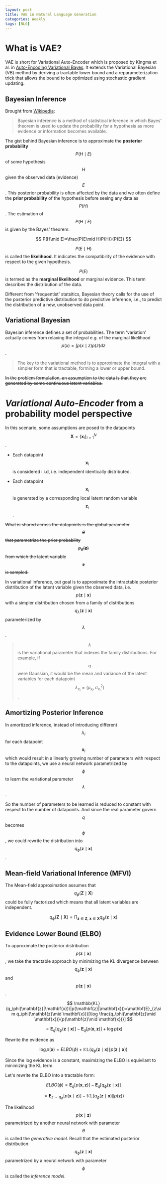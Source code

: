 ```yaml
---
layout: post
title: VAE in Natural Language Generation
categories: Weekly
tags: [NLG]
---
```


# What is VAE?

VAE is short for Variational Auto-Encoder which is proposed by Kingma et al. in [Auto-Encoding Variational Bayes](https://arxiv.org/pdf/1312.6114.pdf). It extends the Variational Bayesian (VB) method by deriving a tractable lower bound and a reparameterization trick that allows the bound to be optimized using stochastic gradient updating. 

<!-- more -->

## Bayesian Inference

Brought from [Wikipedia](https://en.wikipedia.org/wiki/Bayesian_inference):

> Bayesian inference is a method of statistical inference in which Bayes' theorem is used to update the probability for a hypothesis as more evidence or information becomes available.

The gist behind Bayesian inference is to approximate the **posterior probability** $$P(H\mid E)$$ of some hypothesis $$H$$ given the observed data (evidence) $$E$$. This posterior probability is often affected by the data and we often define the **prior probability** of the hypothesis before seeing any data as $$P(H)$$. The estimation of $$P(H\mid E)$$ is given by the Bayes' theorem:

$$
P(H\mid E)=\frac{P(E\mid H)P(H)}{P(E)}
$$

$$P(E\mid H)$$ is called the **likelihood**. It indicates the compatibility of the evidence with respect to the given hypothesis.

$$P(E)$$ is termed as the **marginal likelihood** or marginal evidence. This term describes the distribution of the data.

Different from 'frequentist' statsitics, Bayesian theory calls for the use of the posterior predictive distribution to do predictive inference, i.e., to predict the distribution of a new, unobserved data point.

## Variational Bayesian

Bayesian inference defines a set of probabilities. The term 'variation' actually comes from relaxing the integral e.g. of the marginal likelihood $$p(x)=\int p(x\mid z)p(z)dz$$.

> The key to the variational method is to approximate the integral with a simpler form that is tractable, forming a lower or upper bound. 


~~In the problem formulation, an assumption to the data is that they are generated by some continuous latent variables.~~

# *Variational Auto-Encoder* from a probability model perspective

In this scenario, some assumptions are posed to the datapoints $$\mathbf{X}=\{\mathbf{x}_i\}_{i=1}^N$$. 

- Each datapoint $$\mathbf{x}_i$$ is considered i.i.d, i.e. independent identically distributed.

- Each datapoint $$\mathbf{x}_i$$ is generated by a corresponding local latent random variable $$\mathbf{z}_i$$.

~~What is shared across the datapoints is the global parameter $$\theta$$ that parametrize the prior probability $$p_\theta (\mathbf{z})$$ from which the latent variable $$\mathbf{z}$$ is sampled.~~

In variational inference, out goal is to approximate the intractable posterior distribution of the latent variable given the observed data, i.e. $$p(\mathbf{z}\mid \mathbf{x})$$ with a simpler distribution chosen from a family of distributions $$q_\lambda(\mathbf{z}\mid \mathbf{x})$$ parameterized by $$\lambda$$. 

>$$\lambda$$ is the variational parameter that indexes the family distributions. For example, if $$q$$ were Gaussian, it would be the mean and variance of the latent variables for each datapoint $$\lambda_{x_i} = (\mu_{x_i}, \sigma^2_{x_i})$$.

## Amortizing Posterior Inference

In amortized inference, instead of introducing different $$\lambda_i$$ for each datapoint $$\mathbf{x}_i$$ which would result in a linearly growing number of parameters with respect to the datapoints, we use a neural network parametrized by $$\phi$$ to learn the variational parameter $$\lambda$$. 

So the number of parameters to be learned is reduced to constant with respect to the number of datapoints. And since the real parameter govern $$q$$ becomes $$\phi$$, we could rewrite the distribution into $$q_\phi(\mathbf{z}\mid \mathbf{x})$$.

## Mean-field Variational Inference (MFVI)

The Mean-field approximation assumes that $$q_\phi(\mathbf{Z}\mid \mathbf{X})$$ could be fully factorized which means that all latent variables are independent. 
 
$$
q_\phi(\mathbf{Z}\mid \mathbf{X})=\prod_{\mathbf{z}\in\mathbf{Z},\ 
\mathbf{x}\in\mathbf{X}} q_\phi (\mathbf{z}\mid \mathbf{x})
$$


## Evidence Lower Bound (ELBO)

To approximate the posterior distribution $$p(\mathbf{z}\mid \mathbf{x})$$, we take the tractable approach by minimizing the KL divergence between $$q_\phi(\mathbf{z}\mid \mathbf{x})$$ and $$p(\mathbf{z}\mid \mathbf{x})$$.

$$
\mathbb{KL}(q_\phi(\mathbf{z}|\mathbf{x})\|p(\mathbf{z}|\mathbf{x}))=\mathbf{E}_{z\sim q_\phi(\mathbf{z}\mid \mathbf{x})}[\log \frac{q_\phi(\mathbf{z}\mid \mathbf{x})}{p(\mathbf{z}\mid \mathbf{x})}]
$$

$$
=\mathbf{E}_q[q_\phi(\mathbf{z}\mid \mathbf{x})]-\mathbf{E}_q[p( \mathbf{x}, \mathbf{z})] + \log p(\mathbf{x})
$$

Rewrite the evidence as

$$
\log p(\mathbf{x}) =ELBO(\phi) + \mathbb{KL}(q_\phi(\mathbf{z}\mid \mathbf{x})\|p(\mathbf{z}\mid \mathbf{x}))
$$

Since the log evidence is a constant, maximizing the ELBO is equivilant to minimizing the KL term.

Let's rewrite the ELBO into a tractable form:

$$
ELBO(\phi)=\mathbf{E}_q[p( \mathbf{x}, \mathbf{z})] - \mathbf{E}_q[q_\phi(\mathbf{z}\mid \mathbf{x})]
$$

$$
=\mathbf{E}_{z\sim q_\phi}[p(\mathbf{x}\mid \mathbf{z})] - \mathbb{KL}(q_\phi(\mathbf{z}\mid \mathbf{x})\|p(\mathbf{z}))
$$

The likelihood $$p(\mathbf{x}\mid \mathbf{z})$$ parametrized by another neural network with parameter $$\theta$$ is called the *generative model*. Recall that the estimated posterior distribution $$q_\phi(\mathbf{z}\mid \mathbf{x})$$ parametrized by a neural network with parameter $$\phi$$ is called the *inference model*.
